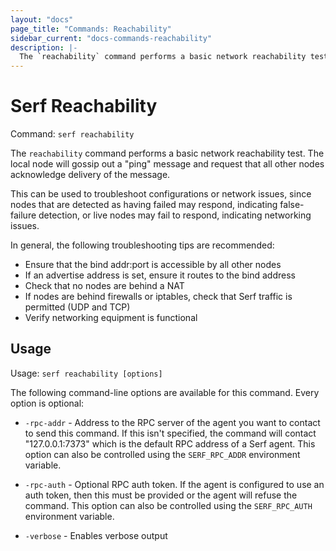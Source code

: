 ```yaml
---
layout: "docs"
page_title: "Commands: Reachability"
sidebar_current: "docs-commands-reachability"
description: |-
  The `reachability` command performs a basic network reachability test. The local node will gossip out a ping message and request that all other nodes acknowledge delivery of the message.
---
```


# Serf Reachability

Command: `serf reachability`

The `reachability` command performs a basic network reachability test.
The local node will gossip out a "ping" message and request that all other
nodes acknowledge delivery of the message.

This can be used to troubleshoot configurations or network issues, since
nodes that are detected as having failed may respond, indicating false-failure
detection, or live nodes may fail to respond, indicating networking issues.

In general, the following troubleshooting tips are recommended:

* Ensure that the bind addr:port is accessible by all other nodes
* If an advertise address is set, ensure it routes to the bind address
* Check that no nodes are behind a NAT
* If nodes are behind firewalls or iptables, check that Serf traffic is permitted (UDP and TCP)
* Verify networking equipment is functional

## Usage

Usage: `serf reachability [options]`

The following command-line options are available for this command.
Every option is optional:

* `-rpc-addr` - Address to the RPC server of the agent you want to contact
  to send this command. If this isn't specified, the command will contact
  "127.0.0.1:7373" which is the default RPC address of a Serf agent. This option
  can also be controlled using the `SERF_RPC_ADDR` environment variable.

* `-rpc-auth` - Optional RPC auth token. If the agent is configured to use
  an auth token, then this must be provided or the agent will refuse the
  command. This option can also be controlled using the `SERF_RPC_AUTH`
  environment variable.

* `-verbose` - Enables verbose output

